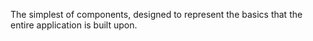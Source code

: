 
The simplest of components, designed to represent the basics that the entire application is built upon.
